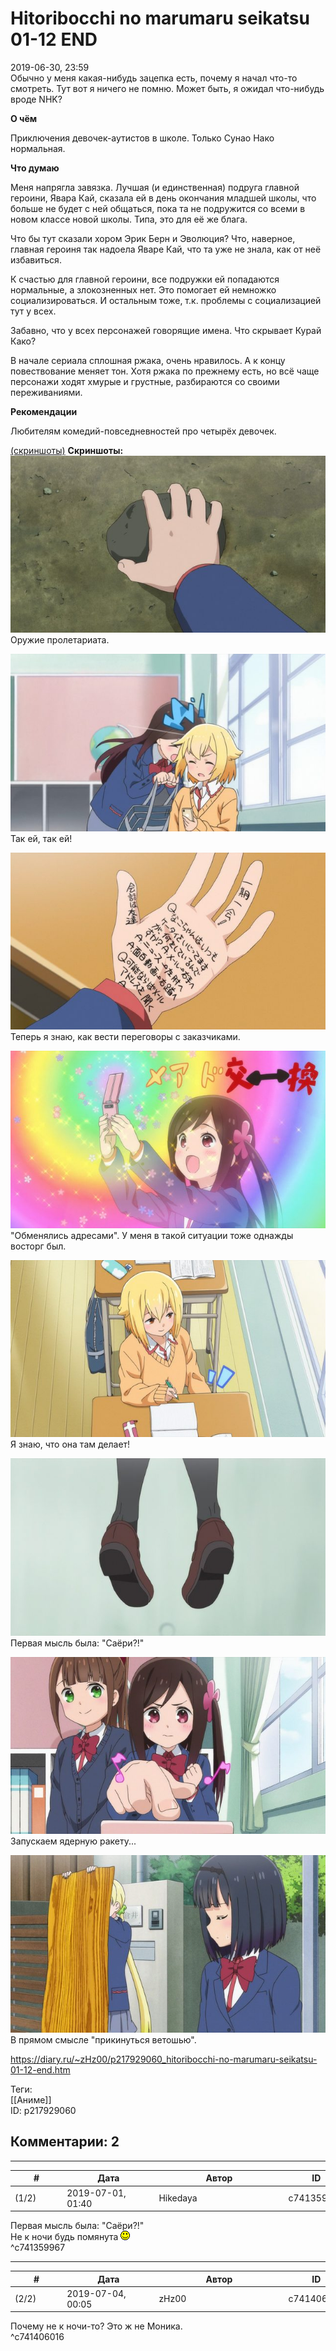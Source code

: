 Hitoribocchi no marumaru seikatsu 01-12 END
===========================================

  
2019-06-30, 23:59  
 Обычно у меня какая-нибудь зацепка есть, почему я начал что-то смотреть. Тут вот я ничего не помню. Может быть, я ожидал что-нибудь вроде NHK?   
   
  **О чём**    
   
 Приключения девочек-аутистов в школе. Только Сунао Нако нормальная.   
   
  **Что думаю**    
   
 Меня напрягла завязка. Лучшая (и единственная) подруга главной героини, Явара Кай, сказала ей в день окончания младшей школы, что больше не будет с ней общаться, пока та не подружится со всеми в новом классе новой школы. Типа, это для её же блага.   
   
 Что бы тут сказали хором Эрик Берн и Эволюция? Что, наверное, главная героиня так надоела Яваре Кай, что та уже не знала, как от неё избавиться.   
   
 К счастью для главной героини, все подружки ей попадаются нормальные, а злокозненных нет. Это помогает ей немножко социализироваться. И остальным тоже, т.к. проблемы с социализацией тут у всех.   
   
 Забавно, что у всех персонажей говорящие имена. Что скрывает Курай Како?   
   
 В начале сериала сплошная ржака, очень нравилось. А к концу повествование меняет тон. Хотя ржака по прежнему есть, но всё чаще персонажи ходят хмурые и грустные, разбираются со своими переживаниями.   
   
  **Рекомендации**    
   
 Любителям комедий-повседневностей про четырёх девочек.   
   
  [(скриншоты)](https://zHz00.diary.ru/p217929060.htm?index=1#linkmore217929060m1)     **Скриншоты:**    
   [![](pics/bRnj3eJl.png)](https://i.imgur.com/bRnj3eJ.png)    
 Оружие пролетариата.   
   
  [![](pics/dOuad4ql.png)](https://i.imgur.com/dOuad4q.png)    
 Так ей, так ей!   
   
  [![](pics/Wl33okAl.png)](https://i.imgur.com/Wl33okA.png)    
 Теперь я знаю, как вести переговоры с заказчиками.   
   
  [![](pics/nqv6Daxl.png)](https://i.imgur.com/nqv6Dax.png)    
 "Обменялись адресами". У меня в такой ситуации тоже однажды восторг был.   
   
  [![](pics/41FpxTxl.png)](https://i.imgur.com/41FpxTx.png)    
 Я знаю, что она там делает!   
   
  [![](pics/ZeNOvYSl.png)](https://i.imgur.com/ZeNOvYS.png)    
 Первая мысль была: "Саёри?!"   
   
  [![](pics/uoGq0qdl.jpg)](https://i.imgur.com/uoGq0qd.jpg)    
 Запускаем ядерную ракету...   
   
  [![](pics/S858tk8l.jpg)](https://i.imgur.com/S858tk8.jpg)    
 В прямом смысле "прикинуться ветошью".      
  
<https://diary.ru/~zHz00/p217929060_hitoribocchi-no-marumaru-seikatsu-01-12-end.htm>  
  
Теги:  
[[Аниме]]  
ID: p217929060  


Комментарии: 2
--------------

  


---



|         #         |              Дата              |                     Автор                     |           ID           |
| --- | --- | --- | --- |
| (1/2) | 2019-07-01, 01:40 | Hikedaya | c741359967 |

  
  Первая мысль была: "Саёри?!"    
 Не к ночи будь помянута ![:)](pics/3.gif)   
 ^c741359967

---



|         #         |              Дата              |                     Автор                     |           ID           |
| --- | --- | --- | --- |
| (2/2) | 2019-07-04, 00:05 | zHz00 | c741406016 |

  
 Почему не к ночи-то? Это ж не Моника.   
 ^c741406016